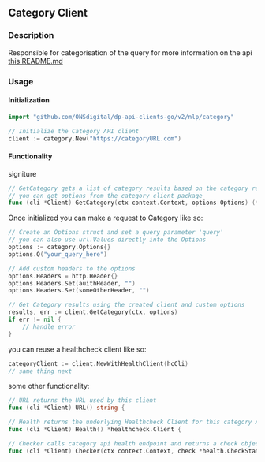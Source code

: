 ## Category Client

### Description

Responsible for categorisation of the query for more information on the api [this README.md](https://github.com/ONSdigital/dp-nlp-category-api#readme)

### Usage

#### Initialization

```go
import "github.com/ONSdigital/dp-api-clients-go/v2/nlp/category"

// Initialize the Category API client
client := category.New("https://categoryURL.com")
```

#### Functionality

signiture
```go
// GetCategory gets a list of category results based on the category request
// you can get options from the category client package 
func (cli *Client) GetCategory(ctx context.Context, options Options) (*models.Category, errors.Error)
```
Once initialized you can make a request to Category like so:

```go
// Create an Options struct and set a query parameter 'query'
// you can also use url.Values directly into the Options
options := category.Options{}
options.Q("your_query_here")

// Add custom headers to the options
options.Headers = http.Header{}
options.Headers.Set(auithHeader, "")
options.Headers.Set(someOtherHeader, "")

// Get Category results using the created client and custom options
results, err := client.GetCategory(ctx, options)
if err != nil {
    // handle error
}
```

you can reuse a healthcheck client like so:

```go
categoryClient := client.NewWithHealthClient(hcCli)
// same thing next
```

some other functionality:
```go
// URL returns the URL used by this client
func (cli *Client) URL() string {

// Health returns the underlying Healthcheck Client for this category API client
func (cli *Client) Health() *healthcheck.Client {

// Checker calls category api health endpoint and returns a check object to the caller
func (cli *Client) Checker(ctx context.Context, check *health.CheckState) error {
```
